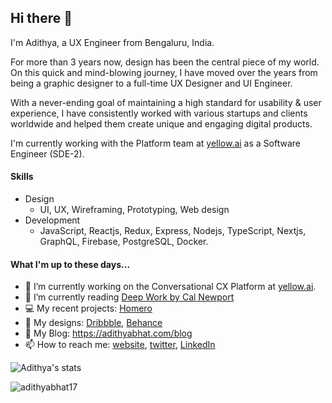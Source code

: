 ## Hi there 👋

<!--
**AdithyaBhat17/AdithyaBhat17** is a ✨ _special_ ✨ repository because its `README.md` (this file) appears on your GitHub profile.
-->

I'm Adithya, a UX Engineer from Bengaluru, India.  

For more than 3 years now, design has been the central piece of my world. On this quick and mind-blowing journey, I have moved over the years from being a graphic designer to a full-time UX Designer and UI Engineer.

With a never-ending goal of maintaining a high standard for usability & user experience, I have consistently worked with various startups and clients worldwide and helped them create unique and engaging digital products.

I'm currently working with the Platform team at [yellow.ai](https://yellow.ai) as a Software Engineer (SDE-2).

#### Skills

- Design
  - UI, UX, Wireframing, Prototyping, Web design
- Development
  - JavaScript, Reactjs, Redux, Express, Nodejs, TypeScript, Nextjs, GraphQL, Firebase, PostgreSQL, Docker.
  
#### What I'm up to these days...

- 🔭 I’m currently working on the Conversational CX Platform at [yellow.ai](https://yellow.ai/).
- 📖 I’m currently reading [Deep Work by Cal Newport](https://www.goodreads.com/book/show/28383248-deep-work)
- 💻 My recent projects: [Homero](https://heyhomero.com)
- 🎨 My designs: [Dribbble](https://dribbble.com/adithyanr), [Behance](https://behance.net/adithyabhat)
- 📑 My Blog: https://adithyabhat.com/blog
- 📫 How to reach me: [website](https://adithyabhat.com/contact), [twitter](https://twitter.com/adithya__nr), [LinkedIn](https://linkedin.com/in/adithya-nr)

![Adithya's stats](https://github-readme-stats.vercel.app/api?username=adithyabhat17&show_icons=true&hide_title=true&count_private=true)  

<img align="center" src="https://github-readme-stats.vercel.app/api/top-langs/?username=adithyabhat17&hide=css,html" alt="adithyabhat17" />
